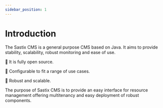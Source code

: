 ```yaml
---
sidebar_position: 1
---
```


# Introduction

The Sastix CMS is a general purpose CMS based on Java. It aims to
provide stability, scalability, robust monitoring and ease of use.

📂 It is fully open source.

🔧 Configurable to fit a range of use cases.

💪 Robust and scalable.

The purpose of Sastix CMS is to provide an easy interface for 
resource management offering multitenancy and easy deployment of
robust components.